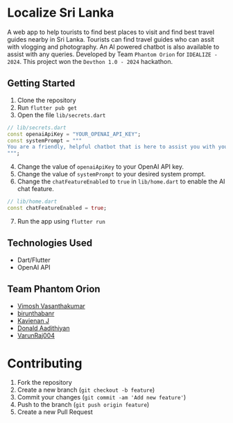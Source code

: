 # Localize Sri Lanka

A web app to help tourists to find best places to visit and find best travel guides nearby in Sri Lanka.
Tourists can find travel guides who can assit with vlogging and photography.
An AI powered chatbot is also available to assist with any queries.
Developed by Team `Phantom Orion` for `IDEALIZE - 2024`.
This project won the `Devthon 1.0 - 2024` hackathon.

## Getting Started

1. Clone the repository
2. Run `flutter pub get`
3. Open the file `lib/secrets.dart`
```dart
// lib/secrets.dart
const openaiApiKey = "YOUR_OPENAI_API_KEY";
const systemPrompt = """
You are a friendly, helpful chatbot that is here to assist you with your questions.
""";
```
4. Change the value of `openaiApiKey` to your OpenAI API key.
5. Change the value of `systemPrompt` to your desired system prompt.
6. Change the `chatFeatureEnabled` to `true` in `lib/home.dart` to enable the AI chat feature.
```dart
// lib/home.dart
const chatFeatureEnabled = true;
```
7. Run the app using `flutter run`

## Technologies Used

- Dart/Flutter
- OpenAI API

## Team Phantom Orion

- [Vimosh Vasanthakumar](https://github.com/vimosh0812)
- [birunthabanr](https://github.com/birunthabanr)
- [Kavienan J](https://github.com/kavienanj)
- [Donald Aadithiyan](https://github.com/DonaldAadithiyan)
- [VarunRaj004](https://github.com/VarunRaj004)

# Contributing

1. Fork the repository
2. Create a new branch (`git checkout -b feature`)
3. Commit your changes (`git commit -am 'Add new feature'`)
4. Push to the branch (`git push origin feature`)
5. Create a new Pull Request
